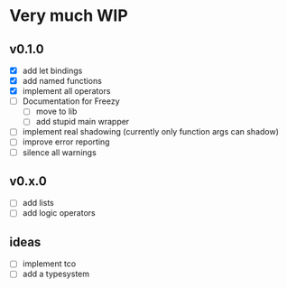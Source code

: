 # Very much WIP

## v0.1.0

- [x] add let bindings
- [x] add named functions
- [x] implement all operators
- [ ] Documentation for Freezy
  - [ ] move to lib
  - [ ] add stupid main wrapper
- [ ] implement real shadowing (currently only function args can shadow)
- [ ] improve error reporting
- [ ] silence all warnings

## v0.x.0

- [ ] add lists
- [ ] add logic operators

## ideas

- [ ] implement tco
- [ ] add a typesystem
